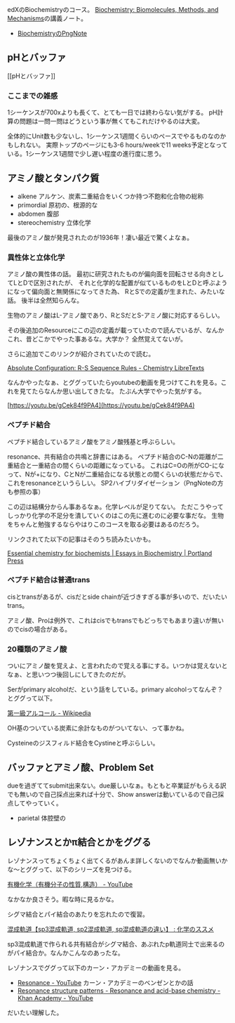 edXのBiochemistryのコース。
[Biochemistry: Biomolecules, Methods, and Mechanisms](https://www.edx.org/course/biochemistry-biomolecules-methods-and-mechanisms-course-v1mitx705x3t2021)の講義ノート。

- [BiochemistryのPngNote](https://karino2.github.io/ImageGallery/Biochemistry705x.html)


## pHとバッファ

[[pHとバッファ]]

### ここまでの雑感

1シーケンスが700xよりも長くて、とても一日では終わらない気がする。
pH計算の問題は一問一問はどうという事が無くてもこれだけやるのは大変。

全体的にUnit数も少ないし、1シーケンス1週間くらいのペースでやるものなのかもしれない。
実際トップのページにも3-6 hours/weekで11 weeks予定となっている。1シーケンス1週間で少し遅い程度の進行度に思う。

## アミノ酸とタンパク質

- alkene アルケン、炭素二重結合をいくつか持つ不飽和化合物の総称
- primordial 原初の、根源的な
- abdomen 腹部
- stereochemistry 立体化学

最後のアミノ酸が発見されたのが1936年！凄い最近で驚くよなぁ。

### 異性体と立体化学

アミノ酸の異性体の話。
最初に研究されたものが偏向面を回転させる向きとしてLとDで区別されたが、
それと化学的な配置が似ているものをLとDと呼ぶようになって偏向面と無関係になってきた為、
RとSでの定義が生まれた、みたいな話。
後半は全然知らんな。

生物のアミノ酸はL-アミノ酸であり、RとSだとS-アミノ酸に対応するらしい。

その後追加のResourceにこの辺の定義が載っていたので読んでいるが、なんかこれ、昔どこかでやった事あるな。大学か？
全然覚えてないが。

さらに追加でこのリンクが紹介されていたので読む。

[Absolute Configuration: R-S Sequence Rules - Chemistry LibreTexts](https://chem.libretexts.org/Bookshelves/Organic_Chemistry/Supplemental_Modules_%28Organic_Chemistry%29/Chirality/Absolute_Configuration_R-S_Sequence_Rules)

なんかやったなぁ、とググっていたらyoutubeの動画を見つけてこれを見る。これを見てたらなんか思い出してきたな。
たぶん大学でやった気がする。

[https://youtu.be/gCek84f9PA4](https://youtu.be/gCek84f9PA4)

### ペプチド結合

ペプチド結合しているアミノ酸をアミノ酸残基と呼ぶらしい。

resonance、共有結合の共鳴と辞書にはある。
ペプチド結合のC-Nの距離が二重結合と一重結合の間くらいの距離になっている。
これはC=Oの所がCO-になって、Nが+になり、CとNが二重結合になる状態との間くらいの状態だからで、
これをresonanceというらしい。
SP2ハイブリダイゼーション（PngNoteの方も参照の事）

この辺は結構分からん事あるなぁ。化学レベルが足りてない。
ただこうやってしっかり化学の不足分を潰していくのはこの先に進むのに必要な事だな。
生物をちゃんと勉強するならやはりこのコースを取る必要はあるのだろう。

リンクされてた以下の記事はそのうち読みたいかも。

[Essential chemistry for biochemists | Essays in Biochemistry | Portland Press](https://portlandpress.com/essaysbiochem/article/61/4/401/78233/Essential-chemistry-for-biochemists)

### ペプチド結合は普通trans

cisとtransがあるが、cisだとside chainが近づきすぎる事が多いので、だいたいtrans。

アミノ酸、Proは例外で、これはcisでもtransでもどっちでもあまり違いが無いのでcisの場合がある。

### 20種類のアミノ酸

ついにアミノ酸を覚えよ、と言われたので覚える事にする。いつかは覚えないとなぁ、と思いつつ後回しにしてきたのだが。

Serがprimary alcoholだ、という話をしている。primary alcoholってなんぞ？とググって以下。

[第一級アルコール - Wikipedia](https://ja.wikipedia.org/wiki/%E7%AC%AC%E4%B8%80%E7%B4%9A%E3%82%A2%E3%83%AB%E3%82%B3%E3%83%BC%E3%83%AB)

OH基のついている炭素に余計なものがついてない、って事かね。

Cysteineのジスフィルド結合をCystineと呼ぶらしい。

## バッファとアミノ酸、Problem Set

dueを過ぎててsubmit出来ない。due厳しいなぁ。もともと卒業証がもらえる訳でも無いので自己採点出来れば十分で、Show answerは動いているので自己採点してやっていく。

- parietal 体腔壁の

## レゾナンスとかπ結合とかをググる

レゾナンスってちょくちょく出てくるがあんま詳しくないのでなんか動画無いかな〜とググって、以下のシリーズを見つける。

[有機化学（有機分子の性質,構造） - YouTube](https://www.youtube.com/playlist?list=PLohkf6eG6t1B3_ls2R2jVib0LlNXIUARv)

なかなか良さそう。暇な時に見るかな。

シグマ結合とパイ結合のあたりを忘れたので復習。

[混成軌道【sp3混成軌道, sp2混成軌道, sp混成軌道の違い】 : 化学のススメ](https://chemblogno1.blogspot.com/2019/10/sp-sp3-sp2-sp3.html)

sp3混成軌道で作られる共有結合がシグマ結合、あぶれたp軌道同士で出来るのがパイ結合か。なんかこんなのあったな。

レゾナンスでググって以下のカーン・アカデミーの動画を見る。

- [Resonance - YouTube](https://www.youtube.com/watch?v=6XOm3Km7r30) カーン・アカデミーのベンゼンとかの話
- [Resonance structure patterns - Resonance and acid-base chemistry - Khan Academy - YouTube](https://www.youtube.com/watch?v=UHZHkZ6_H5o)

だいたい理解した。

